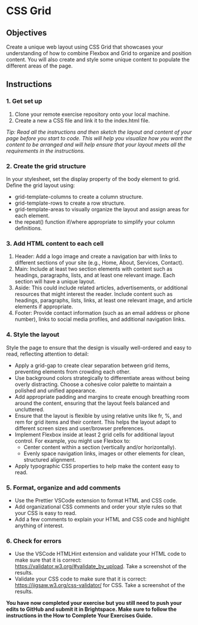 # CSS Grid

## Objectives

Create a unique web layout using CSS Grid that showcases your understanding of how to combine Flexbox and Grid to organize and position content. You will also create and style some unique content to populate the different areas of the page.

## Instructions

### 1. Get set up

1. Clone your remote exercise repository onto your local machine.
2. Create a new a CSS file and link it to the index.html file.

_Tip: Read all the instructions and then sketch the layout and content of your page before you start to code. This will help you visualize how you want the content to be arranged and will help ensure that your layout meets all the requirements in the instructions._

### 2. Create the grid structure

In your stylesheet, set the display property of the body element to grid.
Define the grid layout using:

- grid-template-columns to create a column structure.
- grid-template-rows to create a row structure.
- grid-template-areas to visually organize the layout and assign areas for each element.
- the repeat() function if/where appropriate to simplify your column definitions.

### 3. Add HTML content to each cell

1. Header: Add a logo image and create a navigation bar with links to different sections of your site (e.g., Home, About, Services, Contact).
2. Main: Include at least two section elements with content such as headings, paragraphs, lists, and at least one relevant image. Each section will have a unique layout.
3. Aside: This could include related articles, advertisements, or additional resources that might interest the reader. Include content such as headings, paragraphs, lists, links, at least one relevant image, and article elements if appropriate.
4. Footer: Provide contact information (such as an email address or phone number), links to social media profiles, and additional navigation links.

### 4. Style the layout

Style the page to ensure that the design is visually well-ordered and easy to read, reflecting attention to detail:

- Apply a grid-gap to create clear separation between grid items, preventing elements from crowding each other.
- Use background colors strategically to differentiate areas without being overly distracting. Choose a cohesive color palette to maintain a polished and unified appearance.
- Add appropriate padding and margins to create enough breathing room around the content, ensuring that the layout feels balanced and uncluttered.
- Ensure that the layout is flexible by using relative units like fr, %, and rem for grid items and their content. This helps the layout adapt to different screen sizes and user/browser preferences.
- Implement Flexbox inside at least 2 grid cells for additional layout control. For example, you might use Flexbox to:
  - Center content within a section (vertically and/or horizontally).
  - Evenly space navigation links, images or other elements for clean, structured alignment.
- Apply typographic CSS properties to help make the content easy to read.

### 5. Format, organize and add comments

- Use the Prettier VSCode extension to format HTML and CSS code.
- Add organizational CSS comments and order your style rules so that your CSS is easy to read.
- Add a few comments to explain your HTML and CSS code and highlight anything of interest.

### 6. Check for errors

- Use the VSCode HTMLHint extension and validate your HTML code to make sure that it is correct: https://validator.w3.org/#validate_by_upload. Take a screenshot of the results.
- Validate your CSS code to make sure that it is correct: https://jigsaw.w3.org/css-validator/ for CSS. Take a screenshot of the results.

**You have now completed your exercise but you still need to push your edits to GitHub and submit it in Brightspace. Make sure to follow the instructions in the How to Complete Your Exercises Guide.**
